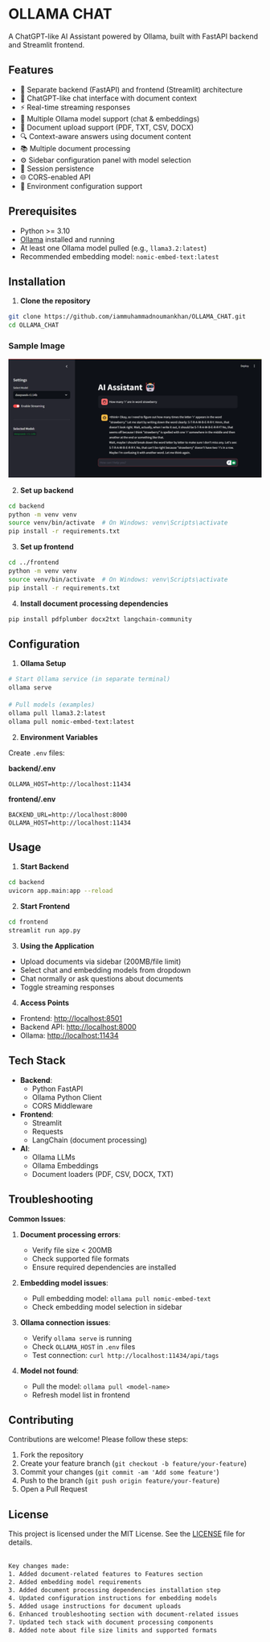 # OLLAMA CHAT

A ChatGPT-like AI Assistant powered by Ollama, built with FastAPI backend and Streamlit frontend.

## Features

- 🚀 Separate backend (FastAPI) and frontend (Streamlit) architecture
- 💬 ChatGPT-like chat interface with document context
- ⚡ Real-time streaming responses
- 🤖 Multiple Ollama model support (chat & embeddings)
- 📁 Document upload support (PDF, TXT, CSV, DOCX)
- 🔍 Context-aware answers using document content
- 📚 Multiple document processing
- ⚙️ Sidebar configuration panel with model selection
- 🔄 Session persistence
- 🌐 CORS-enabled API
- 🔌 Environment configuration support

## Prerequisites

- Python >= 3.10
- [Ollama](https://ollama.com/) installed and running
- At least one Ollama model pulled (e.g., `llama3.2:latest`)
- Recommended embedding model: `nomic-embed-text:latest`

## Installation

1. **Clone the repository**
```bash
git clone https://github.com/iammuhammadnoumankhan/OLLAMA_CHAT.git
cd OLLAMA_CHAT
```

### Sample Image
![Chat Interface](samples/sample1.png)

2. **Set up backend**
```bash
cd backend
python -m venv venv
source venv/bin/activate  # On Windows: venv\Scripts\activate
pip install -r requirements.txt
```

3. **Set up frontend**
```bash
cd ../frontend
python -m venv venv
source venv/bin/activate  # On Windows: venv\Scripts\activate
pip install -r requirements.txt
```

4. **Install document processing dependencies**
```bash
pip install pdfplumber docx2txt langchain-community
```

## Configuration

1. **Ollama Setup**
```bash
# Start Ollama service (in separate terminal)
ollama serve

# Pull models (examples)
ollama pull llama3.2:latest
ollama pull nomic-embed-text:latest
```

2. **Environment Variables**

Create `.env` files:

**backend/.env**
```env
OLLAMA_HOST=http://localhost:11434
```

**frontend/.env**
```env
BACKEND_URL=http://localhost:8000
OLLAMA_HOST=http://localhost:11434
```

## Usage

1. **Start Backend**
```bash
cd backend
uvicorn app.main:app --reload
```

2. **Start Frontend**
```bash
cd frontend
streamlit run app.py
```

3. **Using the Application**
- Upload documents via sidebar (200MB/file limit)
- Select chat and embedding models from dropdown
- Chat normally or ask questions about documents
- Toggle streaming responses

4. **Access Points**
- Frontend: [http://localhost:8501](http://localhost:8501)
- Backend API: [http://localhost:8000](http://localhost:8000)
- Ollama: [http://localhost:11434](http://localhost:11434)

## Tech Stack

- **Backend**:
  - Python FastAPI
  - Ollama Python Client
  - CORS Middleware
- **Frontend**:
  - Streamlit
  - Requests
  - LangChain (document processing)
- **AI**:
  - Ollama LLMs
  - Ollama Embeddings
  - Document loaders (PDF, CSV, DOCX, TXT)

## Troubleshooting

**Common Issues**:
1. **Document processing errors**:
   - Verify file size < 200MB
   - Check supported file formats
   - Ensure required dependencies are installed

2. **Embedding model issues**:
   - Pull embedding model: `ollama pull nomic-embed-text`
   - Check embedding model selection in sidebar

3. **Ollama connection issues**:
   - Verify `ollama serve` is running
   - Check `OLLAMA_HOST` in `.env` files
   - Test connection: `curl http://localhost:11434/api/tags`

4. **Model not found**:
   - Pull the model: `ollama pull <model-name>`
   - Refresh model list in frontend

## Contributing

Contributions are welcome! Please follow these steps:
1. Fork the repository
2. Create your feature branch (`git checkout -b feature/your-feature`)
3. Commit your changes (`git commit -am 'Add some feature'`)
4. Push to the branch (`git push origin feature/your-feature`)
5. Open a Pull Request

## License

This project is licensed under the MIT License. See the [LICENSE](LICENSE) file for details.
```

Key changes made:
1. Added document-related features to Features section
2. Added embedding model requirements
3. Added document processing dependencies installation step
4. Updated configuration instructions for embedding models
5. Added usage instructions for document uploads
6. Enhanced troubleshooting section with document-related issues
7. Updated tech stack with document processing components
8. Added note about file size limits and supported formats